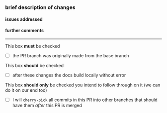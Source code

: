 ### brief description of changes
<!-- please describe the changes here -->

#### issues addressed
<!-- feel free to delete this header if the PR does not specifically address an issue -->

#### further comments
<!-- feel free to delete this header if the PR does not specifically address an issue -->

---

This box **must** be checked
- [ ] the PR branch was originally made from the base branch

This box **should** be checked
- [ ] after these changes the docs build locally without error

This box **should only** be checked you intend to follow through on it (we can do it on our end too)
- [ ] I will `cherry-pick` all commits in this PR into other branches that should have them _after_ this PR is merged
